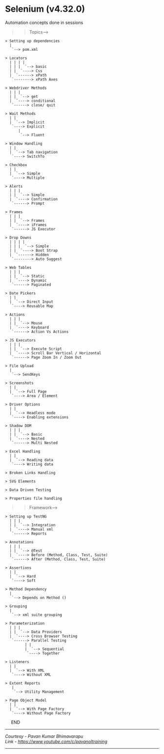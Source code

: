 Selenium (v4.32.0)
==================

Automation concepts done in sessions

>>Topics-->

	> Setting up dependencies
	  |
	   `--> pom.xml

	> Locators
	  | | | |
	  | | |  `--> basic
	  | |  `----> Css
	  |  `------> xPath
	   `--------> xPath Axes

	> Webdriver Methods
	  | | | 
	  | |  `--> get
	  |  `----> conditional
	   `------> close/ quit

	> Wait Methods
	  | | 
	  |  `--> Implicit
	   `----> Explicit
		  |
		   `--> Fluent	

	> Window Handling
	  | | 
	  |  `--> Tab navigation
	   `----> SwitchTo

	> Checkbox
  	  | | 
	  |  `--> Simple
	   `----> Multiple

	> Alerts
	  | | | 
	  | |  `--> Simple
	  |  `----> Confirmation
	   `------> Prompt

	> Frames
	  | | | 
	  | |  `--> Frames
	  |  `----> iFrames
	   `------> JS Executor

	> Drop Downs
	  | | | | 
	  | | |  `--> Simple
	  | |  `----> Boot Strap
	  |  `------> Hidden
	   `--------> Auto Suggest

	> Web Tables
	  | | | 
	  | |  `--> Static
	  |  `----> Dynamic
	   `------> Paginated

	> Date Pickers
	  | | 
	  |  `--> Direct Input
	   `----> Reusable Map

	> Actions
	  | | | 
	  | |  `--> Mouse
	  |  `----> Keyboard
	   `------> Action Vs Actions

	> JS Executors
	  | | | 
	  | |  `--> Execute Script
	  |  `----> Scroll Bar Vertical / Horizontal
	   `------> Page Zoom In / Zoom Out

	> File Upload
	  |
	   `--> SendKeys
	
	> Screenshots
	  | | 
	  |  `--> Full Page
	   `----> Area / Element
	
	> Driver Options
	  | | 
	  |  `--> Headless mode
	   `----> Enabling extensions

	> Shadow DOM
	  | | | 
	  | |  `--> Basic
	  |  `----> Nested
	   `------> Multi Nested

	> Excel Handling
	  | | 
	  |  `--> Reading data
	   `----> Writing data

	> Broken Links Handling

	> SVG Elements

	> Data Driven Testing

	> Properties file handling



>>Framework-->

	> Setting up TestNG
	  | | | 
	  | |  `--> Integration
	  |  `----> Manual xml
	   `------> Reports

	> Annotations
	  | | | 
	  | |  `--> @Test
	  |  `----> Before (Method, Class, Test, Suite)
	   `------> After (Method, Class, Test, Suite)

	> Assertions
	  | | 
	  |  `--> Hard
	   `----> Soft

	> Method Dependency
	  | 
	   `--> Depends on Method ()

	> Grouping
	  | 
	   `--> xml suite grouping

	> Parameterization
	  | | | 
	  | |  `--> Data Providers
	  |  `----> Cross Browser Testing
	   `------> Parallel Testing
		     | | 
	 	     |  `--> Sequential
	  	      `----> Together

	> Listeners
	  | | 
	  |  `--> With XML
	   `----> Without XML

	> Extent Reports
	   | 
	    `--> Utility Management

	> Page Object Model
	  | | 
	  |  `--> With Page Factory
	   `----> Without Page Factory


&nbsp;&nbsp;&nbsp;&nbsp; END

***
*Courtesy - Pavan Kumar Bhimavarapu<br>*
*Link     - https://www.youtube.com/c/pavanoltraining*
***